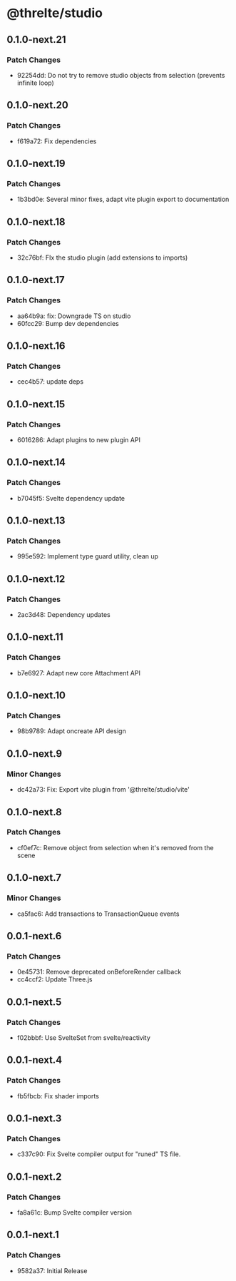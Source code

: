 # @threlte/studio

## 0.1.0-next.21

### Patch Changes

- 92254dd: Do not try to remove studio objects from selection (prevents infinite loop)

## 0.1.0-next.20

### Patch Changes

- f619a72: Fix dependencies

## 0.1.0-next.19

### Patch Changes

- 1b3bd0e: Several minor fixes, adapt vite plugin export to documentation

## 0.1.0-next.18

### Patch Changes

- 32c76bf: FIx the studio plugin (add extensions to imports)

## 0.1.0-next.17

### Patch Changes

- aa64b9a: fix: Downgrade TS on studio
- 60fcc29: Bump dev dependencies

## 0.1.0-next.16

### Patch Changes

- cec4b57: update deps

## 0.1.0-next.15

### Patch Changes

- 6016286: Adapt plugins to new plugin API

## 0.1.0-next.14

### Patch Changes

- b7045f5: Svelte dependency update

## 0.1.0-next.13

### Patch Changes

- 995e592: Implement type guard utility, clean up

## 0.1.0-next.12

### Patch Changes

- 2ac3d48: Dependency updates

## 0.1.0-next.11

### Patch Changes

- b7e6927: Adapt new core Attachment API

## 0.1.0-next.10

### Patch Changes

- 98b9789: Adapt oncreate API design

## 0.1.0-next.9

### Minor Changes

- dc42a73: Fix: Export vite plugin from '@threlte/studio/vite'

## 0.1.0-next.8

### Patch Changes

- cf0ef7c: Remove object from selection when it's removed from the scene

## 0.1.0-next.7

### Minor Changes

- ca5fac6: Add transactions to TransactionQueue events

## 0.0.1-next.6

### Patch Changes

- 0e45731: Remove deprecated onBeforeRender callback
- cc4ccf2: Update Three.js

## 0.0.1-next.5

### Patch Changes

- f02bbbf: Use SvelteSet from svelte/reactivity

## 0.0.1-next.4

### Patch Changes

- fb5fbcb: Fix shader imports

## 0.0.1-next.3

### Patch Changes

- c337c90: Fix Svelte compiler output for "runed" TS file.

## 0.0.1-next.2

### Patch Changes

- fa8a61c: Bump Svelte compiler version

## 0.0.1-next.1

### Patch Changes

- 9582a37: Initial Release
